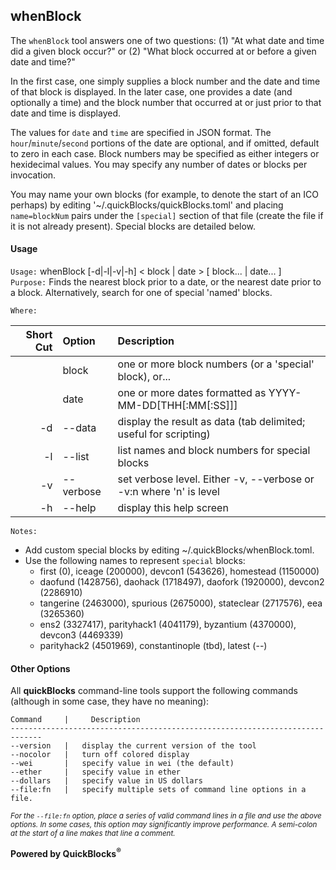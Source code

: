 ## whenBlock

The `whenBlock` tool answers one of two questions: (1) "At what date and time did a given block occur?" or (2) "What block occurred at or before a given date and time?"

In the first case, one simply supplies a block number and the date and time of that block is displayed. In the later case, one provides a date (and optionally a time) and the block number that occurred at or just prior to that date and time is displayed.

The values for `date` and `time` are specified in JSON format. The `hour`/`minute`/`second` portions of the date are optional, and if omitted, default to zero in each case. Block numbers may be specified as either integers or hexidecimal values. You may specify any number of dates or blocks per invocation.

You may name your own blocks (for example, to denote the start of an ICO perhaps) by editing '~/.quickBlocks/quickBlocks.toml' and placing `name=blockNum` pairs under the `[special]` section of that file (create the file if it is not already present). Special blocks are detailed below.

#### Usage

`Usage:`    whenBlock [-d|-l|-v|-h] &lt; block | date &gt; [ block... | date... ]  
`Purpose:`  Finds the nearest block prior to a date, or the nearest date prior to a block.
            Alternatively, search for one of special 'named' blocks.
             
`Where:`  

| Short Cut | Option | Description |
| -------: | :------- | :------- |
|  | block | one or more block numbers (or a 'special' block), or... |
|  | date | one or more dates formatted as YYYY-MM-DD[THH[:MM[:SS]]] |
| -d | --data | display the result as data (tab delimited; useful for scripting) |
| -l | --list | list names and block numbers for special blocks |
| -v | --verbose | set verbose level. Either -v, --verbose or -v:n where 'n' is level |
| -h | --help | display this help screen |

`Notes:`

- Add custom special blocks by editing ~/.quickBlocks/whenBlock.toml.
- Use the following names to represent `special` blocks:
  - first (0), iceage (200000), devcon1 (543626), homestead (1150000)
  - daofund (1428756), daohack (1718497), daofork (1920000), devcon2 (2286910)
  - tangerine (2463000), spurious (2675000), stateclear (2717576), eea (3265360)
  - ens2 (3327417), parityhack1 (4041179), byzantium (4370000), devcon3 (4469339)
  - parityhack2 (4501969), constantinople (tbd), latest (--)

#### Other Options

All **quickBlocks** command-line tools support the following commands (although in some case, they have no meaning):

    Command     |     Description
    -----------------------------------------------------------------------------
    --version   |   display the current version of the tool
    --nocolor   |   turn off colored display
    --wei       |   specify value in wei (the default)
    --ether     |   specify value in ether
    --dollars   |   specify value in US dollars
    --file:fn   |   specify multiple sets of command line options in a file.

<small>*For the `--file:fn` option, place a series of valid command lines in a file and use the above options. In some cases, this option may significantly improve performance. A semi-colon at the start of a line makes that line a comment.*</small>

**Powered by QuickBlocks<sup>&reg;</sup>**


